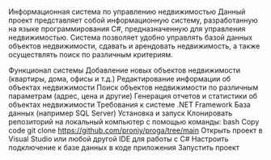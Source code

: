 Информационная система по управлению недвижимостью
Данный проект представляет собой информационную систему, разработанную на языке программирования C#, предназначенную для управления недвижимостью. Система позволяет удобно управлять базой данных объектов недвижимости, сдавать и арендовать недвижимость, а также осуществлять поиск по различным критериям.

Функционал системы
Добавление новых объектов недвижимости (квартиры, дома, офисы и т.д.)
Редактирование информации об объектах недвижимости
Поиск объектов недвижимости по различным параметрам (адрес,  цена и другие)
Генерация отчетов и статистики об объектах недвижимости
Требования к системе
.NET Framework
База данных (например SQL Server)
Установка и запуск
Клонировать репозиторий на локальный компьютер с помощью команды:
bash
Copy code
git clone https://github.com/proniy/proga/tree/main
Открыть проект в Visual Studio или любой другой IDE для работы с C#
Настроить подключение к базе данных в коде приложения
Запустить проект
